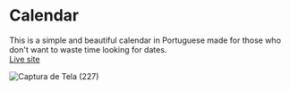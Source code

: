# Calendar
This is a simple and beautiful calendar in Portuguese made for those who don't want to waste time looking for dates. <br/>
<a href="http://kitumba.alwaysdata.net/" target="_blank">Live site</a>

![Captura de Tela (227)](https://user-images.githubusercontent.com/103319183/210154844-b67c65e6-9cc6-4e1a-b3b1-b863c69a16cc.png)

